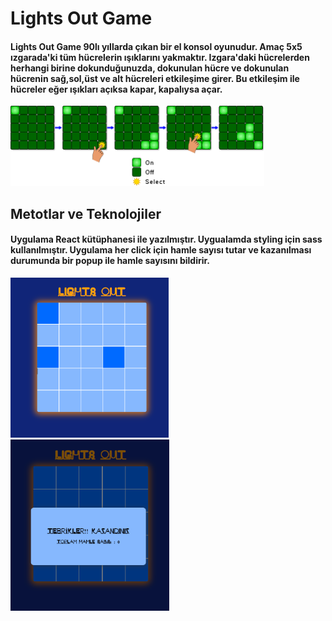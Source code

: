 # Lights Out Game

#### Lights Out Game 90lı yıllarda çıkan bir el konsol oyunudur. Amaç 5x5 ızgarada'ki tüm hücrelerin ışıklarını yakmaktır. Izgara'daki hücrelerden herhangi birine dokunduğunuzda, dokunulan hücre ve dokunulan hücrenin sağ,sol,üst ve alt hücreleri etkileşime girer. Bu etkileşim ile hücreler eğer ışıkları açıksa kapar, kapalıysa açar.

<img src="./ReadmeImg/download.png" height="128">

<br/>

## Metotlar ve Teknolojiler
#### Uygulama React kütüphanesi ile yazılmıştır. Uygualamda styling için sass kullanılmıştır. Uygulama her click için hamle sayısı tutar ve kazanılması durumunda bir popup ile hamle sayısını bildirir.

<img src="./ReadmeImg/LightsOut1.png" height="256">

<img src="./ReadmeImg/LightsOut2.png" height="274">

